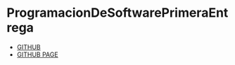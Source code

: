 # ProgramacionDeSoftwarePrimeraEntrega

- [GITHUB](https://github.com/KEVAO18/frontEndProject)
- [GITHUB PAGE](https://kevao18.github.io/frontEndProject/)
